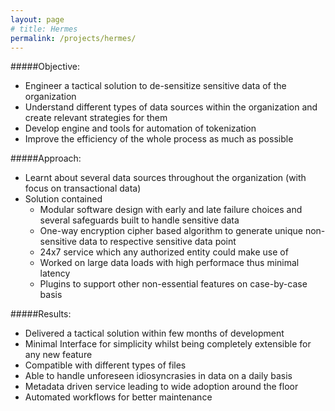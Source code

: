 ```yaml
---
layout: page
# title: Hermes
permalink: /projects/hermes/
---
```


#####Objective:
  - Engineer a tactical solution to de-sensitize sensitive data of the organization
  - Understand different types of data sources within the organization and create relevant strategies for them
  - Develop engine and tools for automation of tokenization
  - Improve the efficiency of the whole process as much as possible

#####Approach:
  - Learnt about several data sources throughout the organization (with focus on transactional data)
  - Solution contained 
	- Modular software design with early and late failure choices and several safeguards built to handle sensitive data
  	- One-way encryption cipher based algorithm to generate unique non-sensitive data to respective sensitive data point
	- 24x7 service which any authorized entity could make use of
	- Worked on large data loads with high performace thus minimal latency
	- Plugins to support other non-essential features on case-by-case basis

#####Results:
  - Delivered a tactical solution within few months of development
  - Minimal Interface for simplicity whilst being completely extensible for any new feature
  - Compatible with different types of files
  - Able to handle unforeseen idiosyncrasies in data on a daily basis
  - Metadata driven service leading to wide adoption around the floor
  - Automated workflows for better maintenance


